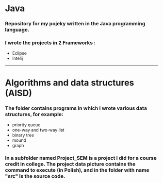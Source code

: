 # Java
### Repository for my pojeky written in the Java programming language.
### I wrote the projects in 2 Frameworks :
- Eclipse
- Intelij
---
# Algorithms and data structures (AISD)
### The folder contains programs in which I wrote various data structures, for example:
- priority queue
- one-way and two-way list
- binary tree
- mound
- graph
### In a subfolder named Project_SEM is a project I did for a course credit in college. The project data picture contains the command to execute (in Polish), and in the folder with name "src" is the source code.
